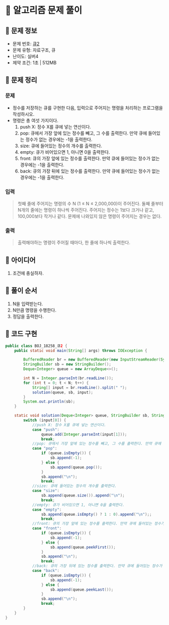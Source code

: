 # 📝 알고리즘 문제 풀이
## 🔹 문제 정보
  * 문제 번호: [큐2](https://www.acmicpc.net/problem/18258)
  * 문제 유형: 자료구조, 큐
  * 난이도: 실버4
  * 제약 조건: 1초 | 512MB

## 🔹 문제 정리
### 문제
  * 정수를 저장하는 큐를 구현한 다음, 입력으로 주어지는 명령을 처리하는 프로그램을 작성하시오.
  * 명령은 총 여섯 가지이다. 
    1. push X: 정수 X를 큐에 넣는 연산이다. 
    2. pop: 큐에서 가장 앞에 있는 정수를 빼고, 그 수를 출력한다. 만약 큐에 들어있는 정수가 없는 경우에는 -1을 출력한다. 
    3. size: 큐에 들어있는 정수의 개수를 출력한다. 
    4. empty: 큐가 비어있으면 1, 아니면 0을 출력한다. 
    5. front: 큐의 가장 앞에 있는 정수를 출력한다. 만약 큐에 들어있는 정수가 없는 경우에는 -1을 출력한다. 
    6. back: 큐의 가장 뒤에 있는 정수를 출력한다. 만약 큐에 들어있는 정수가 없는 경우에는 -1을 출력한다.

### 입력
  > 첫째 줄에 주어지는 명령의 수 N (1 ≤ N ≤ 2,000,000)이 주어진다. 
  > 둘째 줄부터 N개의 줄에는 명령이 하나씩 주어진다. 주어지는 정수는 1보다 크거나 같고, 100,000보다 작거나 같다. 
  > 문제에 나와있지 않은 명령이 주어지는 경우는 없다.
  
### 출력
  > 출력해야하는 명령이 주어질 때마다, 한 줄에 하나씩 출력한다.

## 🔹 아이디어
1. 조건에 충실하자.
 
## 🔹 풀이 순서
1. N을 입력받는다.
2. N만큼 명령을 수행한다.
3. 정답을 출력한다.

## 🔹 코드 구현
```java
public class BOJ_18258_큐2 {
    public static void main(String[] args) throws IOException {

        BufferedReader br = new BufferedReader(new InputStreamReader(System.in));
        StringBuilder sb = new StringBuilder();
        Deque<Integer> queue = new ArrayDeque<>();

        int N = Integer.parseInt(br.readLine());
        for (int t = 0; t < N; t++) {
            String[] input = br.readLine().split(" ");
            solution(queue, sb, input);
        }
        System.out.println(sb);
    }

    static void solution(Deque<Integer> queue, StringBuilder sb, String[] input) {
        switch (input[0]) {
            //push X: 정수 X를 큐에 넣는 연산이다.
            case "push":
                queue.add(Integer.parseInt(input[1]));
                break;
            //pop: 큐에서 가장 앞에 있는 정수를 빼고, 그 수를 출력한다. 만약 큐에 들어있는 정수가 없는 경우에는 -1을 출력한다.
            case "pop":
                if (queue.isEmpty()) {
                    sb.append(-1);
                } else {
                    sb.append(queue.pop());
                }
                sb.append("\n");
                break;
            //size: 큐에 들어있는 정수의 개수를 출력한다.
            case "size":
                sb.append(queue.size()).append("\n");
                break;
            //empty: 큐가 비어있으면 1, 아니면 0을 출력한다.
            case "empty":
                sb.append(queue.isEmpty() ? 1 : 0).append("\n");;
                break;
            //front: 큐의 가장 앞에 있는 정수를 출력한다. 만약 큐에 들어있는 정수가 없는 경우에는 -1을 출력한다.
            case "front":
                if (queue.isEmpty()) {
                    sb.append(-1);
                } else {
                    sb.append(queue.peekFirst());
                }
                sb.append("\n");
                break;
            //back: 큐의 가장 뒤에 있는 정수를 출력한다. 만약 큐에 들어있는 정수가 없는 경우에는 -1을 출력한다.
            case "back":
                if (queue.isEmpty()) {
                    sb.append(-1);
                } else {
                    sb.append(queue.peekLast());
                }
                sb.append("\n");
                break;
        }
    }
}
```